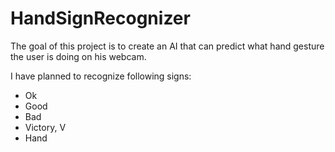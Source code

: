 # HandSignRecognizer

The goal of this project is to create an AI that can predict what hand gesture the user is doing on his webcam.

I have planned to recognize following signs:
- Ok
- Good
- Bad
- Victory, V
- Hand
